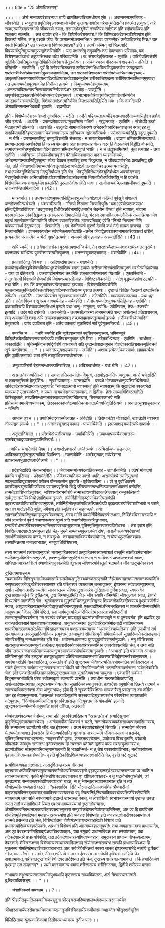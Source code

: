 +++
title = "25 अंशाधिकरणम्"

+++
।। अंशो नानाव्यपदेशादन्यथा चापि दाशकितवादित्वमधीयत एके ।। अवान्तरसङ्गतिमाह - जीवस्येति । स्वबुद्ध्या प्रवृतिनिवृत्त्यारम्भक्षमो जीवः कृतप्रयत्नापेक्षेण परेणानुमतिदानेन प्रवर्त्यत इत्युक्त्तं, तर्हि राजभृत्यादिवदत्यन्तभेदो जीवपरयोः स्यात्, तस्मादभेदश्रुतेयो नरपतिरेव सर्वलोक इति वदौपचारिक्य इति शङ्कय सङ्गतिः । अथ ब्रह्मांश इति - किं विशेष्यैकदेशरूपांशः? किं विशिष्टढकदेशरूपविशेषणांश इति विकल्पो गर्भितः, स तु वक्ष्यते जीवः किं परमात्मनोऽत्यन्तभिन्नः? उताज्ञः परमात्मैव? उतौपाधिकभेद भिन्नः? उत स्वतो भिन्नाभिन्न? उत परमात्मनो विशेषणतयांऽश? इति । तदर्थं कस्मिन् पक्षे भिन्नत्वादि विषयसर्वश्रुतिमुख्यत्वमुपपद्यतेकस्मिन्नेति । यदा पक्षान्तरेषु तदुपपत्तिः तदा तेष्वन्यतमः परिग्राह्यः, यदा विशेषणतयांऽशत्वे तदुपपत्तिस्तदा तदेव परिग्राह्यमिति । कः संशयहेतुरित्यत्राह - श्रुतीति । वादिविप्रतिपत्तेरपि श्रुतिविप्रतिपत्तिमूलत्त्वाछ्रुतिविप्रतिपत्तिरेवात्र हेतुतयोक्त्त । अधिकरणस्य पौनरुकत्यं शङ्कते - नन्विति । परिहरति - सत्यमिति । पूर्वं हि शरीरवाचिशब्दस्य शरीरपर्यन्ताभिधायित्वसिद्धवत्कारेण जगद्व्र्रह्मणोः शरीरशरीरिभावेनोभयव्यपदेमुख्यत्वमुपपादितम्, तत्र शरीरवाचिशब्दस्य शरीरिपर्यन्ताभिधानमयुक्त्तम् - आकृत्यधिकरणन्यायाविषयत्वादित्याक्षिष्यांशत्वोपपादनमुखेन शरीरवाचिशब्दस्य शरीरिपर्य्यन्ताभिधानमुपपाद्य तत उभयव्यपदेशमुख्यत्वमिह निर्णीयत इत्यर्थः । किमुभयव्यपदेशमुख्यत्वम् -अनन्यत्वविलक्षणत्वनिश्चयांशत्वनिर्णयसापेक्ष? इत्यत्राह - यावद्धीति । अपृथक्सिद्धप्रकारत्वनिर्णयेनोभयव्यपदेशमुख्यत्वं । प्रभाप्रभावतोरिवापृथक्सिद्धांशाशित्वनिर्णयेन जगद्व्रह्मणोरनन्यत्वसिद्धिः, विशेषणतयांऽशत्वनिर्णयेन विलक्षणत्वसिद्धिरिति भावः । किं तावदित्यादि - अंशवादिनमत्यन्तभेदवादी दूषयति । ब्रह्मर्णोऽश

इति - विशेष्यैकदेशरूपांशपक्षे दूषणमिदम् - यद्वेति । अद्वैते षड्विधतात्पर्य्यङ्गिसम्भवाद्द्वैतान्यथासिद्धेश्च ब्रह्मैव जीव इत्यर्थः । अथवेति - प्रमाणप्रमेयव्यवस्थानुपपत्तिश्च गभिर्ता । राद्धान्तमाह - एवमिति । सौत्रोऽपि शब्दो भेदतात्पर्य्यं द्योतयति । ततश्चेति - उत्कृष्टैः सामानाधिकरण्ये अभेदस्यौपचारिकत्वशङ्का स्यात् इह तु दाशकितवादिेनिकृष्टसामानाधिकरण्यमभेदस्य तात्त्विकत्वं द्योतयतीत्यर्थः । परोक्त्तान्यथासिद्धि मनूद्य दूषयति । न चेति - प्रमाणान्तरासिद्धं भ्रममुपदिशतीति चेत्तत्राह - न चाखण्डैकरसेति । ब्रह्मणा भ्रमितव्यमित्यन्वयार्थः । प्रमाणान्तरागोचरार्थोपदेशो हि परस्य बोधनार्थः अतः प्रकाणान्तरागोचरं वदन् हि वेदस्त्वमेवं विद्धीति बोधयति, तत्मादपरमार्थभ्रममुपदिशता वेदेन ब्रह्मणा भ्रमितव्यमित्युक्त्तं भवति । न च तद्युक्त्तमित्यर्थः, कुत इत्यत्राह - तथा सतीति । भ्रमनिवृत्त्या लोकोज्जीवनप्रवृत्तेन वेदेनाधिकभ्रमान्तरा पादनं व्याहतमित्यर्थः, अभेदस्याप्यन्यथासिद्धिस्तुल्या सोऽयं देवदत्त इत्यादिषु तस्य सिद्धत्वात्, न जीवब्रह्मणोरभेदः प्रत्यक्षसिद्ध इति चेत्, तर्हि जीवब्रह्मणोर्नियाभ्यत्वनियन्तृत्वादिलक्षणभेदोऽपि प्रत्यक्षागोचर इत्यनन्यतासिद्धिः, तथाऽप्यभेदनुतिविरोधात् भेदश्रुतिर्बाध्यत इति चेत्- भेदश्रुतिविरोधादभेदश्रुतिर्वाध्येत अपच्छेदनयात् भेदश्रुतिर्बाधश्चेन्न अनियतविरोधपौर्वापर्यविषयोऽपच्छेदन्यायो नियतविरोधपौर्वापर्य्येषु न हि प्रवर्त्तते, विरोधाधिकरणन्यायात्पूर्वमेव प्रबलमिति पुरस्तादेवोक्त्तमिति भावः । सत्योपाध्यवच्छिन्नब्रह्मजीवपक्षं दूषयति । उपाध्यवच्छिन्नमित्यादिना ।।42।।

।। मन्त्रवर्णात् ।। उभयव्यपदेशमुख्यत्वसिद्धिरूपश्रुत्यर्तापत्त्यांऽशत्वं कल्पितं पूर्वसूत्रे अंशतत्वं कण्ठोक्त्तमित्यत्रोच्यते । अंशवाचीत्यादि - "नित्यो नित्याना'मित्यादिश्रुतिः "यदाऽऽग्रेयोऽष्टाकपालः' इतिवद्विशिष्टविधिपरा "तद्गुणास्तु विधीयेरन्नविभागाद्विधानार्थेन चेदन्येन शिष्टा' इति न्यायात्, जीवानां परस्परभेदस्य लोकसिद्धत्वान्न तत्तच्छास्त्रप्रतिपाद्यमिति चेत्, भेदस्य स्वाभाविकत्वमलौकिकं तस्मान्नित्यानामेव बहुत्वं शास्त्रैकसमधिगम्यमिति जीवानां स्वाभाविकभेदः शास्त्रप्रतिपाद्य एवेति "नित्यो नित्याना'मिति वाक्यसामर्थ्यं हेतुतयाऽऽह - ईश्वरादिति । एवं भेदनित्यत्वे मुक्त्तौ देवादि कथं भेदो ज्ञायत इत्यत्राह - एवं नित्यानामिति । ज्ञानस्वरूपत्वेन सर्वेषामेकरूपत्वेऽपीति -अनेन जीवाद्वैतपरवाक्यानामाकारैक्यपरत्वं दर्शितं, प्रत्यकत्वेन पराकत्वेन च भेदो गृह्यते इत्यर्थः । अयमर्थः सौत्र इत्याह - असन्ततेरिति ।।43।।

।। अपि स्मर्यते ।। तत्रैवानन्तरोक्त्तं पुरुषोत्तमशब्दनिवर्चनं, तेन क्षराक्षरवैलक्षण्यमंशशब्दार्थस्य तदनुरोधेन वक्त्तव्यत्वं चाभिप्रेत्य पुरुषोत्तमांशत्वमित्युक्त्तम् । अनन्तरसूत्रशङ्कामाह - अंशत्वेपीति ।।44।।

।। प्रकाशादिवत्तु नैवं परः ।। आदिशब्दोपात्तमाह - गवाश्चेति । द्रव्ययोरपृथक्सिद्धविशेषणविशेष्यभूतयोरंशांशित्वं वदता द्रव्ययोः शरीरात्मनोरप्यंशांशित्वमुक्त्तं भवतीत्यभिप्रायेणाह - यथा वा देहिन इति । प्रकाशादीनामंशत्वं कथमिति शङ्कायामंशस्वरूपं शिक्षयति । एकवस्त्विति - तादृशांशत्वीं विशेषणविशेष्ययोरपि विशेषणस्यास्तीत्याह - विशिष्टस्यैकस्येति । तदेव वृद्धव्यवहारेण द्रढयति - तथा चेति । ततः किं प्रस्तुतदोषस्पर्शशङ्काया इत्यत्राह - विशेषणविशेष्ययोरिति । बहुलत्वसङ्कुचितत्वविरलत्वविस्तृत्वादिस्वभाववैलक्षण्यं दृश्यत इत्यर्थः । दृष्टान्ते शिक्षितं वैलक्षण्यं दार्ष्टान्तिके दर्शयति । एवमिति - उक्त्तार्थपरत्वेन सूत्रखण्डमवतारयति । तदितमिति - वाचकत्वप्रकारमाह - यथा भूत इति । तदेव विवृण्वन् सूत्रस्य वाक्यार्थमाह - यथैवहीति । तेनोभयव्यपदेशमुख्यत्वसिद्धिमाह - एवमिति । प्रकाशादिष्वपि विशेष्यपर्य्यन्ताभिधानं दृश्यते यथा भानुः- भानुमान्, ज्योतिः- ज्योतिष्मान्, तेजः- तेजस्वी' इत्यादि । तदेव पक्षे दर्शयति । तत्त्वमसीति - तत्त्वमसीत्यारभ्य त्वमयमात्मेति शब्दा अपीत्यन्तं प्रतिज्ञावाक्यम्, त्वम् अयमात्मेति शब्दा अपि तच्छब्दब्रह्मशब्दवत् तच्छब्दब्रह्मशब्दतुल्यार्था इत्यर्थः । जीवशरीरकेत्यादिना हेतुरुच्यते । प्रागेव प्रपञ्चित इति - अत्रैव वक्त्तव्यं सूत्राभिप्रेतं सर्वं पूर्वमुक्त्तमित्यर्थः ।।45।।

।। स्मरन्ति च ।। "अपि स्मर्यते' इति सूत्रेंऽशत्वमात्रे स्मृतिवचनमुक्त्तम्, अस्मिन्सूत्रे विशिष्टैकदेशविशेषणरूपांशत्वेऽऽपि स्मृतिवचनमुच्यत इति भिदा । तदेतदभिप्रेत्याह - एवमिति । चार्थमाह - चकारादिति । श्रुतिस्मृतिवचनयोर्द्वयोरपि वक्त्तव्यत्वे सति दृष्टान्तोपादानमुखेन विशदीकारातिशयात्स्मृतिवचनं सूत्रे कण्ठोक्त्तम् ।। * ।। अनन्तरसूत्रशङ्कामाह - एवमिति । अंशत्व इत्येतदधिकरणार्थः, ब्रह्मप्रवर्त्यत्व इति पूर्वाधिकरणार्थः ज्ञत्व इति तत्पूर्वाधिकरणार्थश्चोक्त्तः ।।

।। अनुज्ञापरिहारौ देहसम्बन्धाज्ज्योतिरादिवत् ।। आदिशब्दार्थमाह - यथा चेति ।।47।।

।। असन्ततेश्चाव्यतिकरः ।। समन्तात्ततिस्सन्ततिः- विभुत्वं, तदावोऽसन्ततिः- अणुत्वम्, अन्योन्यभेदादिति च शब्दसमुच्चितो हेतुर्दर्शितः । सूत्राभिप्रायमाह - भ्रान्तब्रह्मेति । परपक्षे भोगव्यवस्थानुपपत्तिरभिप्रेतेत्यर्थः, अविद्यादेराश्रयभेदाभावात्तदनुपपत्तिः "नानाऽऽत्मानो व्यवस्थात्' इति न्यायसूत्रम् किं सूखादीनां स्वरूपभेदो व्यवस्था? उताश्रयभेदः?, न प्रथमः आश्रयभेदानापादकत्वात्, न द्वितीयः- हेतोः साध्याविशिष्टत्वादिति कैश्चिदुच्यते, तन्नप्रतिसन्धानाभावरूपाव्यवस्थेत्यभिप्रेतत्वात्, तिरस्कारकाभावे सति प्रतिसन्धानमात्मैक्यव्यापकम्, तिरस्कारकाभावेऽप्यप्रतिसन्धानादात्मैक्यनिवृत्तिरित्यर्थः । अनन्तरसूत्रशङ्कामाह - नन्विति ।

।। आभास एव च ।। उपाधिभेदाद्वयवस्थेत्यत्राह - अविद्येति । तिरोधानेद्येव नोपपद्यते, उपपन्नेऽपि व्यवस्था नोपपद्यत इत्यर्थः ।। * ।। अनन्तरसूत्रशङ्कामाह - पारमार्थिकेति । इदमप्याशङ्क्याहेत्यपि शब्दार्थः ।।

।। अदृष्टानियमात् ।। प्रदेशभेदोऽस्तीत्यत्राह - उपाधिभिरिति । उपाध्याश्रयस्यैकत्वात्तस्य चाच्छेद्यत्वाद्वयवस्थानुपपत्तिरित्यर्थः ।।

।।अभिसन्धयादिष्वपि चैवम् ।। च शब्दोऽवधारणे एवमेवेत्यर्थः । अभिसन्धिः- सङ्कल्पः, आदिशब्दादुद्योगानुष्ठानादिकं विवक्षितम् । उक्त्तादेवेति - अच्छेद्यत्वात् सर्वप्रदेशानां ब्रह्मस्वरूपभूतप्रदेशत्वादेवेत्यर्थः ।। * ।।

।। प्रदेशभेदादिति चेन्नान्तर्भावात् ।। जीवानामन्योन्यभेदव्यतिकरमाह - उपाधीनामिति । एतेषां भोगादयो ब्रह्मणि स्युरित्याह - प्रदेशभेदेनेति । जीवेश्वरव्यतिकर उक्त्तो भवति, असन्ततेश्चे'त्यादिसूत्राणां साङ्ख्यादिष्युदासपरत्वं परोक्त्त पौनरुकत्येन दूषयति - पूर्वत्रेत्यादिना ।। परे तु पूर्वाधिकरणे कारयितृत्वश्रुत्यादिभिर्जीवस्य परायत्तप्रवृत्तित्वे सिद्धे जीवेश्वरसम्बन्धनिरूपणपरमधिकरणं वर्णयन्ति, तन्मर्तेऽशांशिभावोऽनुपपन्नः, जीवेश्वरयोरुभयोरपि सन्मात्रब्रह्मण्यविद्याकल्पितत्वात् रज्जुकल्पितयोः सर्पभूदलनयोरिव मिथोंऽशांशिभावानुपपत्तेः, तयोर्निहीनोत्कृष्टोपाधिकल्पितत्वेऽपि वृहदल्पघटयोरिवाशांशिभावानुपपत्तेः, तयोर्निहीनोत्कृष्टोपाधिकल्पितत्वेऽपि वृहदल्पघटयोरिवांशांशिभावो न घटते, अत एव पादोऽस्येति श्रुतिः, ममैवांश इति स्मृतिश्च न सङ्गच्छते, तयोः सहस्त्रशीर्षत्वादिगुणकमहापुरुषविषयत्वात्, अस्य ममेति पदयोर्निर्विशेषपरत्वे लक्षणा, निर्विशेषचिन्मात्रस्यापि न जीवं प्रत्यशित्वं युक्त्तं स्थाणावध्यस्तं पुरुषं प्रति स्थाणोरंशित्वप्रसिद्धभावाद्, ग्रन्थविरोधश्चजीवेश्वरसम्बन्धनिरूपणपरत्वाभ्युपगमात् श्रुतिस्मृतिसूत्रस्वारस्यविरोधश्च । अंश इवांश इति विवक्षितत्वादंशाब्दो ऽप्यमुख्य इति चेत्- मुख्ये सम्भवस्यमुख्यत्वमेव दोषः, नानात्वैकत्वव्यपदेशाभ्यां समर्थनीयमंशत्वञ्च कस्य, न तावदुपधेः- तस्यापारमार्थिकस्यैक्यायोगात्, न चोपाध्युपलक्षितब्रह्मणः- तस्याभिन्नतया नानात्वाभावात्, नाप्युपाधिविशिष्टस्य,

तस्य स्वात्मानं प्रत्यंशत्वानुपपत्तेः नाप्यनुपहितस्वरूपं प्रत्युपहितस्वरूपस्यांशत्वं वस्तुनि स्वतोंऽशभेदाभावेन उपहितानुपहितविभागानुपपत्तेः, कृत्स्नमुपहितमनुपहितं वा स्यात् न चाधिष्ठानं प्रत्यध्यस्तस्यां शत्वम्, अधिष्ठानमात्रस्यांशित्वं स्थाणोरिवानुपपन्नमिति ह्युक्त्तम् जीवेश्वरयोर्वस्तुतो भेदाभावेन जीवगतदुःखेनेश्वरस्य

दुःखित्वमाशङ्कय "प्रकाशादिव'दितिसूत्रमालोकाकाशरविमण्डलेष्वङ्गुलिघयकरकतरङ्गादिगतैर्ह्रस्वत्वमहत्त्वगमनागमनकम्पादिभिरस्पृष्टत्ववज्जीवदुःखैरीश्वरस्यास्पर्श इति परिहारपरं व्याख्यातम् तच्चायुक्त्तम्, ईश्वरस्य सर्वज्ञत्वाभ्युपगमात्, सर्वान् जीवानात्मनोऽनन्यत्वेन जानतस्तस्य जीवगतदुःखाकारेण दुःखिताया दुर्निवारत्वात्, स्वगतत्वेन दुःखसाक्षात्कर्तृत्वं हि दुःखित्वम्, दुःखं मिथ्याभूतमिति चेत्- जीव स्यापि तन्मिथ्येति जीवतुल्यत्वं स्यात्, ईश्वरो मिथ्यात्वेन जानातीति चेत्- श्रुतवेदान्तस्य मुमुक्षोर्बाधितानुवृत्ताविद्यस्य शिरस्ततोदादिवदीश्वरस्य दुःखमवर्जनीयं स्यात्, अश्रुज्ञापरिहारावहममेत्यविद्याकृताभिमानप्रयुक्त्तौ, एकत्वदर्शिनोऽभिमानरहितस्य न शास्त्रनियोज्यत्वमिति चानुपपन्नम् "विप्राकृतिविचेष्टितं, सतां मार्गमदूषयन्नित्यादिभिरादिभरतपराशरवसिष्ठादीनां शास्त्रानुसारित्वदर्शनात् "स स्वल्वेवं वर्त्तयन् यायदायुषं ब्रह्मलोकमभिसम्पद्यते न च पुनरावर्तव' इति ब्रह्मविद एव यावच्छरीरावसानं शास्त्रवश्यत्वावगमाच्छ, अयुक्त्तावस्थायां क्षुदादिपरिहारार्थमोदनादौ व्याप्रियमाणस्य शास्त्रीयानुष्ठानावसरेऽभिमानविरहादनन्वयस्य वक्त्तुमशक्यत्वाच्च "असन्ततेश्चाव्यतिकर' इति उपाधीनां सर्व सन्त्वाभावान्न तत्तत्सुखादिव्यतिकर इत्युक्त्तम् तञ्चायुक्त्तं सौभरिप्रभृतीनामिवात्मैकत्वे सुखादिव्यतिकरप्रसङ्गात् सौभरिशरीरेषु नान्तःकरणभेद इति चेन्न- अणोरन्तःकरणस्य युगपद्वहुशरीरसंसर्गानुपपत्तेः । ननु परिच्छिन्नत्वे सत्यनुपलभ्यमानत्वमणुत्वं तच्छैकदा एकशरीरस्येवानेकशरीरसम्बन्धिन एकस्योपपन्नमिति चेत्, न तथा सति जीवगतस्यारग्नमात्रपरिमाणरूपस्याणुत्वस्यान्तःकरणोपाधिकत्वानुपपत्तेः । "आभास' इति परमात्मन आभासः प्रतिबिन्मभूतो जीव इत्युक्त्तं तदप्युचाक्षुषाणां प्रतिबिम्बाभावादारम्भणाधिकरणदर्शितैर्दूषणान्तरैश्चानुपपन्नम् । अपरेषां पक्षेऽपि "प्रकाशादिवत्, असन्ततेश्च' इति सूत्रद्वयस्य जीवेश्वरव्यतिकरभोगव्यतिकरपरिहारपरत्वं न घटते ईश्वरस्य सार्वज्ञ्याभ्युपगमादन्तःकरणभेदेऽपि सौभरिशरीरेष्वात्मैक्ये भागव्यतिकरदर्शनाच्च "प्रदेशभेदादिति चेत्' इति एकशरीरावच्छिन्नात्मप्रदेशऽदृष्टसमवायात् सुखादिव्यवस्था चायुक्त्ता । एकशरीरे सर्वात्मां विभूनामन्तर्भावादिति परेषां स्वोक्त्तदूषणं स्वस्यापि प्राप्नोति । उपाधीनां गत्वरतयैकैकोपाधिषु सर्वात्मप्रदेशान्तर्भावात् अदृष्टस्याप्यनियतत्वेन सुखादिव्यवस्थानुपपत्तेः, ब्रह्मप्रदेशानामुपाधिना छिन्नत्वे तदभावे च समन्वयाधिकरणोक्त्ता दोषा अनुसन्धेयाः; इहैव हि ते सूत्रकारैर्विवक्षिताः भाष्यकारैस्तु प्रसङ्गात् तत्र दर्शिताः अत इह तेषामनुमन्यासः "असन्तते'श्चत्यादिसूत्राणि सङ्खयादिव्युदासपरत्वेन परैरपरैश्च व्याख्यातानि तदेयुक्त्तम्, "नित्योपलब्धीत्यादिना पुनरुक्त्तिप्रसङ्गादित्युक्त्तम् नित्योपलब्धि' इत्यादि सूत्रद्वयस्यान्यर्थाथवर्णनानुपपत्तिः प्रागेवं दर्शिता, अतस्तयो

र्याथोक्त्तार्थपरत्वमवर्जनीयम्, तथा सति पुनरुक्त्तिपरिहाराय "असन्ततेश्च' इत्यादिसूत्राणां कुदृष्टिंव्युदासकत्वमास्थेयम् । अन्येषामपीदमधिकरणं न घटते, नानात्वैकत्वव्यपदेशसाध्यत्वादशांशिभावस्य, किं सन्मात्रस्य ब्रह्मर्णोऽशो जीवः उत ईश्वरस्य । प्रथम भेदव्यपदेशहेतुर्न सिध्यति । सन्मात्रेण जीवस्य भेदव्यपदेशाभावात् ईश्वरादेव हि भेद व्यपदिशन्ति श्रुतयः सन्मात्रादन्यत्वे जीवानामसत्त्वं च प्रसजेत्, श्रुतिस्मृतिस्वारस्यभङ्गश्च; "सहस्त्रशीर्षा पुरुषः, उतामृतत्वस्येशानः, पादोऽस्य विश्वभूतानि, बबैवांशो जीवलोके जीवभूतः सनातन' इतीश्वराशत्वं हि स्वरसतः प्रतीयते द्वितीये कल्पे भवदभ्युपगमविरोधः, ब्रह्मणोंऽशित्वं भोक्त्तृभायनियन्तृणामंशत्वमपि हि भवदाभिमतं- न तु तेषां परस्परांशांशिभावः; नत्वीश्वरांशस्य वृहत्त्वादंशित्वव्यवहारोपपत्तिः- वृहति मृत्तिकशिंऽशित्वव्यवहारदर्शनादिति चेन्न, वृहति घटे क्षुद्रघटे

प्रत्यंशित्वंव्यवहारादर्शनात्, तत्सदृशितच्छब्दस्य गौणतया वृहत्त्वासाधर्म्येणांशित्वस्यामुख्मत्वाच्चगौणोऽप्यशित्वव्यवहारो वृहत्युपादानद्रव्येऽवस्थान्तरानापन्न एव भवति न त्ववस्थान्तरप्राप्ते, वृहति मृत्पिण्डशि घटत्वाद्यानापन्न एव ह्यंशित्वव्यवहारः- न तु घटत्वेनोपयुक्त्तेऽपि, एवं वृहन्नऽप्यंशः सन्मात्ररूपश्चेदंशित्वव्यवहारो घटते, स तु नियन्तृत्वरूपावस्थानपन्न इति न तत्र गौणोऽप्यंशित्वव्यवहारो घटते । "प्रकाशादिव' दिति सौरचान्द्रादिप्रकाशमणिमन्त्रौषधादीनां दाहकत्वशक्त्तिसद्भावासद्भावादिस्वभावस्यवस्था वद्दुः स्वित्वनिर्दुःस्वित्वादिव्यवस्थोपपत्तिर्जीवेश्वरेयोरिति व्याख्यातम् तथा सति स्वभावमात्रे दृष्टान्तं उपन्यस्तः स्यात्, न त्वंशांशिनोः स्वभावव्यवस्थायां दृष्टान्त उक्त्तः स्यात् ततौ वरमंशांशिभावे स्थित एव स्वभावव्यवस्थायां दृष्टान्तोपन्यासः, अंशांशिभावनिबन्धनाङ्कापरिहारपरत्वात्सूत्रस्य समुदायैकदेशत्वमेवांशशब्दनिमित्तम्, अत एव हि दायविभागे गोमहिषभूहिरण्यादिष्वयं ममांशः- अयमस्यांश इति व्यवहारः विशेष्यांश इति व्यवहारदर्शनादीश्वरस्याप्यंशत्वं त्वन्मते प्रसज्यत इति चेन्न, विशिष्टापेक्षया विशेष्येऽप्यंशशब्दव्यवहारेऽपि विशेषणं प्रति प्रधानतयांशित्वव्यवहारोपपत्तेः, अप्रधानं विशेषणं प्रति अंशत्वव्यवहारानुपपत्तेः, तथा व्यवहाराभावश्च प्राधान्यादेव, अत एव देवदत्तादेर्गोमहिषाद्यपेक्षयांशित्वव्यवहारः, यदा समुदाये प्राधान्यविवक्षा तदा तस्यांशत्वम्, यदा तदेकदेशान्तरे प्राधान्यविवक्षिा, तदा तदेकदेशान्तरस्यांशित्वव्यवहारः; समुदायस्य प्राधान्यं पौष्कल्यलक्षणम्, देवदत्तादेः शेषित्वलक्षणम् विशेष्यस्य त्वाधारत्वादिलक्षणम् संयोगलक्षणसम्बन्धे सत्यपि प्राधान्याविवक्षया हि भूतलस्य गोमहिषहेमाद्यंशित्वव्यवहाराभावः अतः सर्वजीवैरभिन्नत्वं स्वस्य जानत ईश्वरस्यांशभेदे सत्यपि दुःखित्वं भवेत् यथा सौभरेः । सर्वान् जीवान् शरीरत्वेन जानत ईश्वरस्य त्वन्मतेऽपि दुःखित्वं स्यादिति चेन्न- सपक्षाभावात्, शरीरगतदुःखं शरीरिणो देवदत्तादेर्द्दश्यत इति चेन्न, दुःखस्य शरीरगतत्वाभावात् । किं व्रणादिकमेव दुःखम्? उत तज्ज्ञानम्? । प्रथमे व्रणस्यात्मन्यभावान्न शरीरगतस्य शरीरिगतत्वम्, द्वितीये शरीरस्य व्रणज्ञा

नाभावान्न तद्दुःस्वस्यात्मगतत्वमित्युभयथापि दृष्टान्तस्य साध्यविकलता, अतो नेश्वरस्यास्मन्मते दुःखित्वादिप्रसङ्गः ।। * ।।

।। अंशाधिकरणं समाप्तम् ।। 7 ।।

इति श्रीहारीतकुलतिलकवाग्विजयसूनुना श्रीरङ्गराजदिव्याज्ञालब्धवेदव्यासापरनामधेयेन

श्रीमद्वरदाचार्यपादसेवारामधिगतभगवद्रामानुजविरचितशारीरकमीमांशंभाष्यहृयदेन श्रीसुदशर्नसूरिणा

विलिखितायां श्रुतप्रकाशिकायां द्वितीयस्याध्यायस्य तृतीयः पादः ।।

